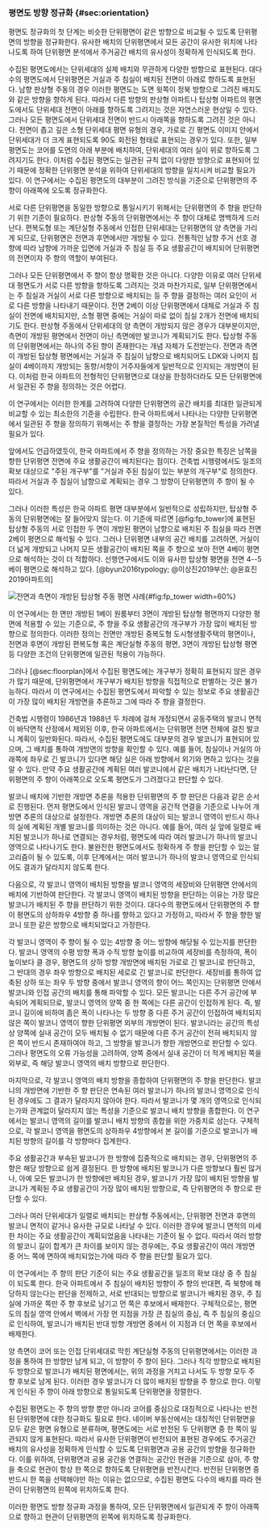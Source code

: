 ### 평면도 방향 정규화 {#sec:orientation}

평면도 정규화의 첫 단계는
비슷한 단위평면이 같은 방향으로 비교될 수 있도록 단위평면의 방향을 정규화한다.
유사한 배치의 단위평면에서
모든 공간이 유사한 위치에 나타나도록 하여
단위평면 분석에서 주거공간 배치의 유사성이 정확하게 인식되도록 한다.

수집된 평면도에서는
단위세대의 실제 배치와 무관하게
다양한 방향으로 표현된다.
대다수의 평면도에서
단위평면은 거실과 주 침실이 배치된 전면이 아래로 향하도록 표현된다.
남향 판상형 주동의 경우 이러한 평면도는
도면 윗쪽이 정북 방향으로 그려진 배치도와 같은 방향을 향하게 된다.
따라서 다른 방향의 판상형 아파트나 탑상형 아파트의 평면도에서도
단위세대 전면이 아래를 향하도록 그려지는 것은 자연스러운 현상일 수 있다.
그러나
모든 평면도에서
단위세대 전면이 반드시 아래쪽을 향하도록 그려진 것은 아니다.
전면이 좁고 깊은 소형 단위세대 평면 유형의 경우,
가로로 긴 평면도 이미지 안에서 단위세대가 더 크게 표현되도록
90도 회전된 형태로 표현되는 경우가 있다.
또한,
일부 평면도는 코어를 도면의 아래 부분에 배치하여,
단위세대의 여러 실이 위로 향하도록 그려지기도 한다.
이처럼 수집된 평면도는 일관된 규칙 없이 다양한 방향으로 표현되어 있기 때문에
정확한 단위평면 분석을 위하여
단위세대의 방향을 일치시켜 비교할 필요가 있다.
이 연구에서는 수집된 평면도의 대부분이 그려진 방식을 기준으로
단위평면의 주 향이 아래쪽에 오도록 정규화한다.

<!-- 
아래 = 아무거나
좌우 = 적당히
위 = 107903_113G
-->

<!-- #### 단위평면 주 향 인식 -->

서로 다른 단위평면을 동일한 방향으로 통일시키기 위해서는
단위평면의 주 향을 판단하기 위한 기준이 필요하다.
판상형 주동의 단위평면에서는 주 향이 대체로 명백하게 드러난다.
편복도형 또는 계단실형 주동에서
인접한 단위세대는 단위평면의 양 측면을 가리게 되므로,
단위평면은 전면과 후면에서만 개방될 수 있다.
전통적인 남향 주거 선호 경향에 따라
남향에 가까운 입면에
거실과 주 침실 등 주요 생활공간이 배치되어
단위평면의 전면이자 주 향의 역할이 부여된다.

그러나 모든 단위평면에서 주 향이 항상 명확한 것은 아니다.
다양한 이유로 여러 단위세대 평면도가 서로 다른 방향을 향하도록 그려지는 것과 마찬가지로,
일부 단위평면에서는 주 침실과 거실이 서로 다른 방향으로 배치되는 등
주 향을 결정하는 여러 요인이 서로 다른 방향을 나타내기 때문이다.
전면 2베이 이상 단위평면에서 대체로 거실과 주 침실이 전면에 배치되지만,
소형 평면 중에는 거실이 따로 없이 침실 2개가 전면에 배치되기도 한다.
판상형 주동에서 단위세대의 양 측면이 개방되지 않은 경우가 대부분이지만,
측면이 개방된 평면에서 전면이 아닌 측면에만 발코니가 계획되기도 한다.
탑상형 주동의 단위평면에서는 하나의 주된 향이 존재한다는 개념 자체가 도전받는다.
전면과 측면이 개방된 탑상형 평면에서는
거실과 주 침실이 남향으로 배치되어도
LDK와 나머지 침실이 4베이까지 개방되는 동향/서향이
거주자들에게 일반적으로 인지되는 개방면이 된다.
이처럼 한국 아파트의 전형적인 단위평면으로 대상을 한정하더라도
모든 단위평면에서 일관된 주 향을 정의하는 것은 어렵다.

이 연구에서는
이러한 한계를 고려하여
다양한 단위평면의 공간 배치를 최대한 일관되게 비교할 수 있는
최소한의 기준을 수립한다.
한국 아파트에서 나타나는 다양한 단위평면에서 일관된 주 향을 정의하기 위해서는
주 향을 결정하는 가장 본질적인 특성을 가려낼 필요가 있다.

앞에서도 언급하였듯이,
한국 아파트에서
주 향을 정의하는 가장 중요한 특징은
남쪽을 향한 단위평면 전면에 주요 생활공간이 배치된다는 점이다.
건축법 시행령에서도
일조의 확보 대상으로 "주된 개구부"를
"거실과 주된 침실이 있는 부분의 개구부"로 정의한다.
따라서 거실과 주 침실이 남향으로 계획되는 경우
그 방향이 단위평면의 주 향이 될 수 있다.

그러나 이러한 특성은 한국 아파트 평면 대부분에서 일반적으로 성립하지만,
탑상형 주동의 단위평면에는 잘 들어맞지 않는다.
이 기준에 따르면 [@fig:fp_tower]에 표현된
탑상형 주동의 서로 인접한 두 면이 개방된 평면이
남향으로 배치된 주 침실을 따라 전면 2베이 평면으로 해석될 수 있다.
그러나 단위평면 내부의 공간 배치를 고려하면,
거실이 더 넓게 개방되고 나머지 모든 생활공간이 배치된 쪽을 주 향으로 보아
전면 4베이 평면으로 해석하는 것이 더 적합하다.
선행연구에서도 이와 유사한 탑상형 평면을 전면 4--5베이 평면으로 해석하고 있다.
[@byun2016typology; @이상진2019부산; @윤효진2019아파트의]

![전면과 측면이 개방된 탑상형 주동 평면 사례](fp_tower_mid.jpg){#fig:fp_tower width=60%}

이 연구에서는
한 면만 개방된 1베이 원룸부터 3면이 개방된 탑상형 평면까지
다양한 평면에 적용할 수 있는 기준으로,
주 향을
주요 생활공간의 개구부가 가장 많이 배치된 방향으로 정의한다.
이러한 정의는
전면만 개방된 중복도형 도시형생활주택의 평면이나,
전면과 후면이 개방된 편복도형 혹은 계단실형 주동의 평면,
3면이 개방된 탑상형 평면 등
다양한 조건의 단위평면에 일관된 적용이 가능하다.

그러나
[@sec:floorplan]에서 수집된 평면도에는
개구부가 정확히 표현되지 않은 경우가 많기 때문에,
단위평면에서 개구부가 배치된 방향을 직접적으로 판별하는 것은 불가능하다.
따라서 이 연구에서는
수집된 평면도에서 파악할 수 있는 정보로
주요 생활공간이 가장 많이 배치된 개방면을 추론하고 그에 따라 주 향을 결정한다.

건축법 시행령이 1986년과 1988년 두 차례에 걸쳐 개정되면서
공동주택의 발코니 면적이 바닥면적 산정에서 제외된 이후,
한국 아파트에서는
단위평면 전면 전체에 걸친 발코니 계획이 일반화된다.
따라서,
수집된 평면도에도 대부분의 경우 발코니가 표현되어 있으며,
그 배치를 통하여 개방면의 방향을 확인할 수 있다.
예를 들어,
침실이나 거실의 아래쪽에 좌우로 긴 발코니가 있다면
해당 실은 아래 방향에서 외기와 면하고 있다는 것을 알 수 있다.
만약 주요 생활공간에 계획된 여러 발코니에서 같은 배치가 나타난다면,
단위평면의 주 향이 아래쪽으로 오도록 평면도가 그려졌다고 판단할 수 있다.

발코니 배치에 기반한 개방면 추론을 적용한
단위평면의 주 향 판단은 다음과 같은 순서로 진행된다.
먼저
평면도에서 인식된 발코니 영역을 공간적 연결을 기준으로 나누어
개방면 추론의 대상으로 설정한다.
개방면 추론의 대상이 되는 발코니 영역이
반드시 하나의 실에 계획된 개별 발코니를 의미하는 것은 아니다.
예를 들어,
여러 실 앞에 일렬로 배치된 발코니가
하나로 연결되는 경우처럼,
평면도에 따라
여러 발코니가 하나의 발코니 영역으로 나타나기도 한다.
불완전한 평면도에서도 정확하게 주 향을 판단할 수 있는 알고리즘이 될 수 있도록,
이후 단계에서는
여러 발코니가 하나의 발코니 영역으로 인식되어도 결과가 달라지지 않도록 한다.

다음으로,
각 발코니 영역이 배치된 방향을
발코니 영역의 세장비와 단위평면 안에서의 배치에 기반하여 판단한다.
각 발코니 영역이 배치된 방향을 판단하는 이유는
가장 많은 발코니가 배치된 주 향을 판단하기 위한 것이다.
대다수의 평면도에서
단위평면의 주 향이 평면도의 상하좌우 4방향 중 하나를 향하고 있다고 가정하고,
따라서 주 향을 향한 발코니 또한 같은 방향으로 배치되었다고 가정한다.

각 발코니 영역이 주 향이 될 수 있는 4방향 중 어느 방향에 해당될 수 있는지를 판단한다.
발코니 영역의 수평 방향 폭과 수직 방향 높이를 비교하여 세장비를 측정하여,
폭이 높이보다 클 경우,
평면도의 상하 방향 개방면에 배치된 가로로 긴 발코니로 판단하고,
그 반대의 경우 좌우 방향으로 배치된 세로로 긴 발코니로 판단한다.
세장비를 통하여 압축된 상하 또는 좌우 두 방향 중에서
발코니 영역의 향이 어느 쪽인지는
단위평면 안에서 발코니와 인접 공간의 배치를 통해 파악할 수 있다.
모든 발코니는 다른 주거 공간에 부속되어 계획되므로,
발코니 영역의 양쪽 중 한 쪽에는 다른 공간이 인접하게 된다.
즉, 발코니 길이에 비하여 좁은 폭이 나타나는 두 방향 중
다른 주거 공간이 인접하여 배치되지 않은 쪽이
발코니 영역이 향한
단위평면 외부의 개방면이 된다.
발코니라는 공간의 특성상 양쪽에 실내 공간이 모두 배치될 수 없기 때문에
다른 주거 공간이 전혀 배치되지 않은 쪽이 반드시 존재하여야 하고,
그 방향을 발코니가 향한 개방면으로 판단할 수 있다.
그러나
평면도의 오류 가능성을 고려하여,
양쪽 중에서 실내 공간이 더 적게 배치된 쪽을 외부로,
즉 해당 발코니 영역의 배치 방향으로 판단한다.

마지막으로,
각 발코니 영역의 배치 방향을 종합하여 단위평면의 주 향을 판단한다.
발코니의 개방면에 기반한 주 향 판단은
연속된 여러 발코니가 하나의 발코니 영역으로 인식된 경우에도 그 결과가 달라지지 않아야 한다.
따라서
발코니가 몇 개의 영역으로 인식되는가와 관계없이
달라지지 않는 특성을
기준으로 발코니 배치 방향을 종합한다.
이 연구에서는
발코니 영역의 길이를
발코니 배치 방향의 종합을 위한
가중치로 삼는다.
구체적으로,
각 발코니 영역을 평면도의 상하좌우 4방향에서 본 길이를 기준으로
발코니가 배치된 방향의 길이를 각 방향마다 집계한다.

주요 생활공간과 부속된 발코니가
한 방향에 집중적으로 배치되는 경우,
단위평면의 주 향은 해당 방향으로 쉽게 결정된다.
한 방향에 배치된 발코니가 다른 방향보다 훨씬 많거나,
아예 모든 발코니가 한 방향에만 배치된 경우,
발코니가 가장 많이 배치된 방향을
발코니가 계획된 주요 생활공간이 가장 많이 배치된 방향으로,
즉 단위평면의 주 향으로 판단할 수 있다.

그러나 여러 단위세대가 일렬로 배치되는 판상형 주동에서는,
단위평면 전면과 후면의 발코니 면적이 같거나 유사한 규모로 나타날 수 있다.
이러한 경우에 발코니 면적의 미세한 차이는 주요 생활공간이 계획되었음을 나타내는 기준이 될 수 없다.
따라서 여러 방향의 발코니 길이 합계가 큰 차이를 보이지 않는 경우에는,
주요 생활공간이 여러 개방면 중 어느 쪽에 면하여 배치되었는가에 따라 주 향을 판단할 필요가 있다.

이 연구에서는
주 향의 판단 기준이 되는 주요 생활공간을
일조의 확보 대상 중 주 침실이 되도록 한다.
한국 아파트에서
주 침실이 배치된 방향이 주 향의 반대편,
즉 북향에 해당하지 않는다는 판단을 전제하고,
서로 반대되는 방향으로 발코니가 배치된 경우,
주 침실에 가까운 쪽만 주 향 후보로 남기고
먼 쪽은 후보에서 배제한다.
구체적으로는,
평면도의 침실 영역 안에서 벽에서 가장 먼 지점을
가장 큰 침실의 중심, 즉 주 침실의 중심으로 인식하여,
발코니가 배치된 반대 방향 개방면 중에서 이 지점과 더 먼 쪽을 후보에서 배제한다.

양 측면이 코어 또는 인접 단위세대로 막힌 계단실형 주동의 단위평면에서는
이러한 과정을 통하여 한 방향만 남게 되고, 이 방향이 주 향이 된다.
그러나
직각 방향으로 배치된 두 방향으로 발코니가 배치된 평면에서는,
위의 과정을 거치고 나서도 두 방향 모두 주 향 후보로 남게 된다.
이러한 경우 발코니가 더 많이 배치된 방향을 주 향으로 한다.
이렇게 인식된 주 향이 아래 방향으로 통일되도록
단위평면을 정렬한다.

수집된 평면도는 주 향의 방향 뿐만 아니라
코어를 중심으로 대칭적으로 나타나는 반전된 단위평면에 대한 정규화도 필요로 한다.
네이버 부동산에서는 대칭적인 단위평면을 모두 같은 평면 유형으로 분류하며,
평면도에는 서로 반전된 두 단위평면 중 한 쪽이 일관되지 않게 표현된다.
따라서 유사한 단위평면이 반전되어 표현된 경우에도
주거공간 배치의 유사성을 정확하게 인식할 수 있도록
단위평면과 공용 공간의 방향을 정규화한다.
이를 위하여,
단위평면과 공용 공간을 연결하는 공간인 현관을 기준으로 삼아,
주 향을 축으로 현관이 항상 한 쪽으로 향하도록 단위평면을 반전시킨다.
반전된 단위평면 중 반드시 한 쪽을 선택해야만 하는 이유는 없으므로,
수집된 평면도 다수의 배치를 따라
현관이 단위평면의 왼쪽에 위치하도록 한다.

이러한 평면도 방향 정규화 과정을 통하여,
모든 단위평면에서 일관되게
주 향이 아래쪽으로 향하고 현관이 단위평면의 왼쪽에 위치하도록
정규화한다.
